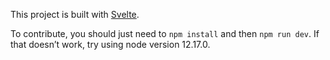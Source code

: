 This project is built with [Svelte](https://svelte.dev/).

To contribute, you should just need to `npm install` and then `npm run dev`. If that doesn’t work, try using node version 12.17.0.
